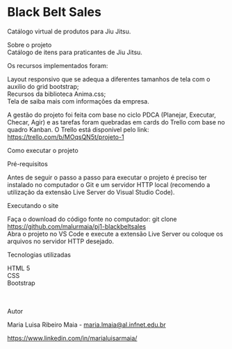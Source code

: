  <img src="">
<h1>Black Belt Sales</h1>

Catálogo virtual de produtos para Jiu Jitsu.


Sobre o projeto <br>
 Catálogo de itens para praticantes de Jiu Jitsu.


Os recursos implementados foram:<br>

Layout responsivo que se adequa a diferentes tamanhos de tela com o auxilio do grid bootstrap;<br>
Recursos da biblioteca Anima.css; <br>
Tela de saiba mais com informações da empresa.<br>


A gestão do projeto foi feita com base no ciclo PDCA (Planejar, Executar, Checar, Agir) e as tarefas foram quebradas em cards do Trello com base no quadro Kanban. O Trello está disponível pelo link: https://trello.com/b/MOqsQN5t/projeto-1

Como executar o projeto

Pré-requisitos

Antes de seguir o passo a passo para executar o projeto é preciso ter instalado no computador o Git e um servidor HTTP local (recomendo a utilização da extensão Live Server do Visual Studio Code).

Executando o site

Faça o download do código fonte no computador:
git clone https://github.com/malurmaia/pj1-blackbeltsales<br>
Abra o projeto no VS Code e execute a extensão Live Server ou coloque os arquivos no servidor HTTP desejado.<br>

Tecnologias utilizadas<br>

HTML 5<br>
CSS<br>
Bootstrap<br>
<br><br>


Autor<br>

Maria Luisa Ribeiro Maia -
 maria.lmaia@al.infnet.edu.br<br>

https://www.linkedin.com/in/marialuisarmaia/
